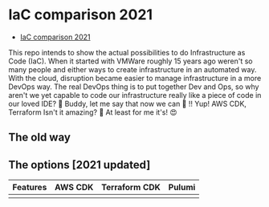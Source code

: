 # IaC comparison 2021

- [IaC comparison 2021](#iac-comparison-2021)

This repo intends to show the actual possibilities to do Infrastructure as Code (IaC). When it started with VMWare roughly 15 years ago weren't so many people and either ways to create infrastructure in an automated way. With the cloud, disruption became easier to manage infrastructure in a more DevOps way. The real DevOps thing is to put together Dev and Ops, so why aren't we yet capable to code our infrastructure really like a piece of code in our loved IDE? 🤔
Buddy, let me say that now we can 🎉 !! Yup! AWS CDK, Terraform Isn't it amazing? 🥰 At least for me it's! 😍

## The old way



## The options [2021 updated]

| Features | AWS CDK | Terraform CDK | Pulumi |
| :------- | :-----: | :-----------: | -----: |
|          |         |               |        |
